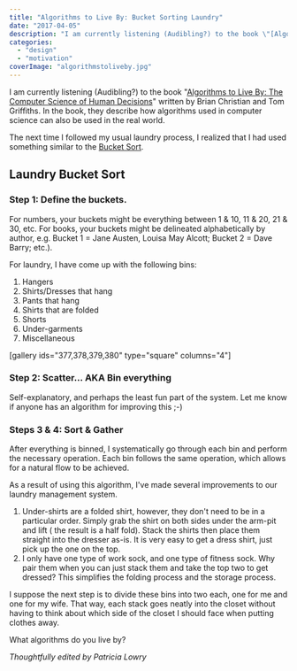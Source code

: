 ```yaml
---
title: "Algorithms to Live By: Bucket Sorting Laundry"
date: "2017-04-05"
description: "I am currently listening (Audibling?) to the book \"[Algorithms to Live By: The Computer Science of Human Decisions](https://www.amazon.com/Algorithms-Live-Computer-Science-Decisions-ebook/dp/B015CKNWJI/ref=tmm_kin_swatch_0?_encoding=UTF8&qid=&sr=)\" written by Brian Christian and Tom Griffiths. In the book, they describe how algorithms used in computer science can also be used in the real world."
categories: 
  - "design"
  - "motivation"
coverImage: "algorithmstoliveby.jpg"
---
```


I am currently listening (Audibling?) to the book "[Algorithms to Live By: The Computer Science of Human Decisions](https://www.amazon.com/Algorithms-Live-Computer-Science-Decisions-ebook/dp/B015CKNWJI/ref=tmm_kin_swatch_0?_encoding=UTF8&qid=&sr=)" written by Brian Christian and Tom Griffiths. In the book, they describe how algorithms used in computer science can also be used in the real world.

The next time I followed my usual laundry process, I realized that I had used something similar to the [Bucket Sort](https://en.wikipedia.org/wiki/Bucket_sort).

## Laundry Bucket Sort

### Step 1: Define the buckets.

For numbers, your buckets might be everything between 1 & 10, 11 & 20, 21 & 30, etc. For books, your buckets might be delineated alphabetically by author, e.g. Bucket 1 = Jane Austen, Louisa May Alcott; Bucket 2 = Dave Barry; etc.).

For laundry, I have come up with the following bins:

1. Hangers
2. Shirts/Dresses that hang
3. Pants that hang
4. Shirts that are folded
5. Shorts
6. Under-garments
7. Miscellaneous

\[gallery ids="377,378,379,380" type="square" columns="4"\]

### Step 2: Scatter... AKA Bin everything

Self-explanatory, and perhaps the least fun part of the system. Let me know if anyone has an algorithm for improving this ;-)

### Steps 3 & 4: Sort & Gather

After everything is binned, I systematically go through each bin and perform the necessary operation. Each bin follows the same operation, which allows for a natural flow to be achieved.

As a result of using this algorithm, I've made several improvements to our laundry management system.

1. Under-shirts are a folded shirt, however, they don't need to be in a particular order. Simply grab the shirt on both sides under the arm-pit and lift ( the result is a half fold). Stack the shirts then place them straight into the dresser as-is. It is very easy to get a dress shirt, just pick up the one on the top.
2. I only have one type of work sock, and one type of fitness sock. Why pair them when you can just stack them and take the top two to get dressed? This simplifies the folding process and the storage process.

I suppose the next step is to divide these bins into two each, one for me and one for my wife. That way, each stack goes neatly into the closet without having to think about which side of the closet I should face when putting clothes away.

What algorithms do you live by?

_Thoughtfully edited by Patricia Lowry_
